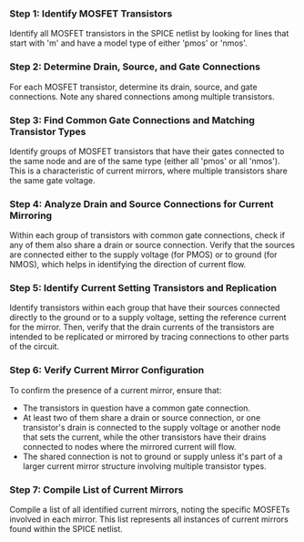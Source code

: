 
### Step 1: Identify MOSFET Transistors
Identify all MOSFET transistors in the SPICE netlist by looking for lines that start with 'm' and have a model type of either 'pmos' or 'nmos'.

### Step 2: Determine Drain, Source, and Gate Connections
For each MOSFET transistor, determine its drain, source, and gate connections. Note any shared connections among multiple transistors.

### Step 3: Find Common Gate Connections and Matching Transistor Types
Identify groups of MOSFET transistors that have their gates connected to the same node and are of the same type (either all 'pmos' or all 'nmos'). This is a characteristic of current mirrors, where multiple transistors share the same gate voltage.

### Step 4: Analyze Drain and Source Connections for Current Mirroring
Within each group of transistors with common gate connections, check if any of them also share a drain or source connection. Verify that the sources are connected either to the supply voltage (for PMOS) or to ground (for NMOS), which helps in identifying the direction of current flow.

### Step 5: Identify Current Setting Transistors and Replication
Identify transistors within each group that have their sources connected directly to the ground or to a supply voltage, setting the reference current for the mirror. Then, verify that the drain currents of the transistors are intended to be replicated or mirrored by tracing connections to other parts of the circuit.

### Step 6: Verify Current Mirror Configuration
To confirm the presence of a current mirror, ensure that:
- The transistors in question have a common gate connection.
- At least two of them share a drain or source connection, or one transistor's drain is connected to the supply voltage or another node that sets the current, while the other transistors have their drains connected to nodes where the mirrored current will flow.
- The shared connection is not to ground or supply unless it's part of a larger current mirror structure involving multiple transistor types.

### Step 7: Compile List of Current Mirrors
Compile a list of all identified current mirrors, noting the specific MOSFETs involved in each mirror. This list represents all instances of current mirrors found within the SPICE netlist.
